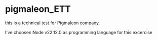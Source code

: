 # pigmaleon_ETT
this is a technical test for Pigmaleon company. 

I've choosen Node v22.12.0 as programming language for this excercise 
